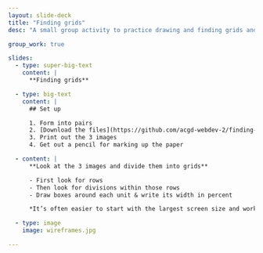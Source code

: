 ```yaml
---
layout: slide-deck
title: "Finding grids"
desc: "A small group activity to practice drawing and finding grids and units on a responsive webpage."

group_work: true

slides:
  - type: super-big-text
    content: |
      **Finding grids**

  - type: big-text
    content: |
      ## Set up

      1. Form into pairs
      2. [Download the files](https://github.com/acgd-webdev-2/finding-grids/archive/gh-pages.zip)
      3. Print out the 3 images
      4. Get out a pencil for marking up the paper

  - content: |
      **Look at the 3 images and divide them into grids**

      - First look for rows
      - Then look for divisions within those rows
      - Draw boxes around each unit & write its width in percent

      *It’s often easier to start with the largest screen size and work backwards*

  - type: image
    image: wireframes.jpg

---
```

